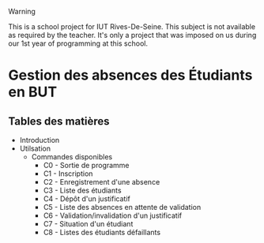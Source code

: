> [!WARNING]
> This is a school project for IUT Rives-De-Seine. This subject is not available as required by the teacher. It's only a project that was imposed on us during our 1st year of programming at this school.


# Gestion des absences des Étudiants en BUT
## Tables des matières
  - Introduction
   - Utilsation
     - Commandes disponibles
       - C0 - Sortie de programme
       - C1 - Inscription
       - C2 - Enregistrement d'une absence
       - C3 - Liste des étudiants
       - C4 - Dépôt d'un justificatif
       - C5 - Liste des absences en attente de validation
       - C6 - Validation/invalidation d'un justificatif
       - C7 - Situation d'un étudiant
       - C8 - Listes des étudiants défaillants
         

